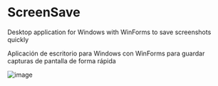 # ScreenSave

Desktop application for Windows with WinForms to save screenshots quickly

Aplicación de escritorio para Windows con WinForms para guardar capturas de pantalla de forma rápida

![image](https://user-images.githubusercontent.com/60962053/119086848-bc162680-b9cb-11eb-958a-562d68361e9e.png)
